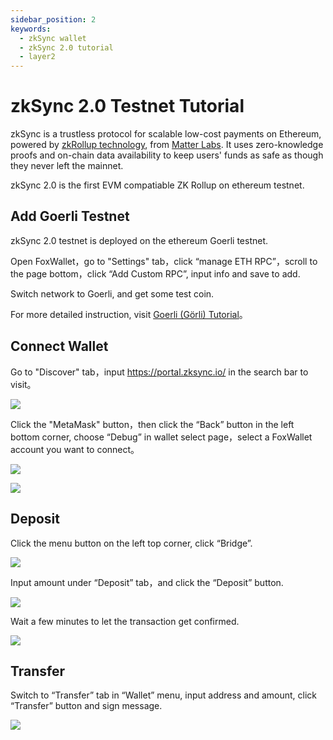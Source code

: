 ```yaml
---
sidebar_position: 2
keywords:
  - zkSync wallet
  - zkSync 2.0 tutorial
  - layer2
---
```


# zkSync 2.0 Testnet Tutorial
zkSync is a trustless protocol for scalable low-cost payments on Ethereum, powered by [zkRollup technology](https://docs.zksync.io/userdocs/tech.html#zk-rollup-architecture), from [Matter Labs](https://matter-labs.io/). It uses zero-knowledge proofs and on-chain data availability to keep users' funds as safe as though they never left the mainnet.

zkSync 2.0 is the first EVM compatiable ZK Rollup on ethereum testnet.

## Add Goerli Testnet
zkSync 2.0 testnet is deployed on the ethereum Goerli testnet.

Open FoxWallet，go to "Settings" tab，click “manage ETH RPC”，scroll to the page bottom，click “Add Custom RPC”, input info and save to add.

Switch network to Goerli, and get some test coin.

For more detailed instruction, visit [Goerli (Görli) Tutorial](../ethereum-advance/eth-testnet-goerli.md)。

## Connect Wallet
Go to "Discover" tab，input https://portal.zksync.io/ in the search bar to visit。

![](../img/zksync-2-1.jpeg)

Click the "MetaMask" button，then click the “Back” button in the left bottom corner, choose “Debug” in wallet select page，select a FoxWallet account you want to connect。

![](../img/zksync-2-2.png)

![](../img/zksync-2-2.jpeg)

## Deposit
Click the menu button on the left top corner, click “Bridge”.

![](../img/zksync-2-3.jpeg)

Input amount under “Deposit” tab，and click the “Deposit” button.

![](../img/zksync-2-4.jpeg)

Wait a few minutes to let the transaction get confirmed.

![](../img/zksync-2-5.jpeg)

## Transfer
Switch to “Transfer” tab in “Wallet” menu, input address and amount, click “Transfer” button and sign message.

![](../img/zksync-2-6.jpeg)






